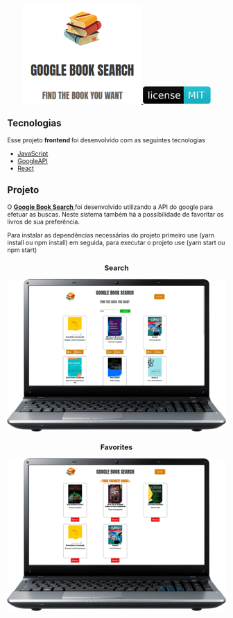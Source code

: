 <div align="center">
    <a href="https://google-api-books-search-frontend.vercel.app/"> 
    <img src="/gitImages/PageLogo.png" alt="logo">
    </a>
    <a href="/LICENSE">
        <img src="/gitImages/mit.svg" alt="LICENSE_MIT">
    </a>
</div>

<h2>Tecnologias</h2>
<p>Esse projeto <strong> frontend </strong> foi desenvolvido com as seguintes tecnologias</p>
<ul>
    <li>
        <a href="#" rel="noopener noreferrer">JavaScript</a>
    </li>
    <li>
        <a target="_blank" href="https://developers.google.com/books" rel="noopener noreferrer">GoogleAPI</a>
    </li>
    <li>
        <a target="_blank" href="https://pt-br.reactjs.org/" rel="noopener noreferrer">React</a>
    </li>
</ul>

<h2>Projeto</h2>
<p>O <a href="https://google-api-books-search-frontend.vercel.app/"><strong> Google Book Search </strong><a/> foi desenvolvido utilizando a API do google para efetuar as buscas. Neste sistema também há a possibilidade de favoritar os livros de sua preferência.</p>


<p>Para instalar as dependências necessárias do projeto primeiro use (yarn install ou npm install) em seguida, para executar o projeto use (yarn start ou npm start)</p>

<h3 align="center">Search</h3>
<img src="/gitImages/BookSearch.png" style="max-width:100%;" alt="Search">

<h3 align="center">Favorites</h3>
<img src="/gitImages/FavoriteBooks.png" style="max-width:100%;" alt="Favorites">
